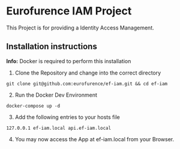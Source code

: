 # Eurofurence IAM Project

This Project is for providing a Identity Access Management.

## Installation instructions
**Info:** Docker is required to perform this installation

1. Clone the Repository and change into the correct directory
```
git clone git@github.com:eurofurence/ef-iam.git && cd ef-iam
```
2. Run the Docker Dev Environment
```
docker-compose up -d
```
3. Add the following entries to your hosts file
```
127.0.0.1 ef-iam.local api.ef-iam.local
```
4. You may now access the App at ef-iam.local from your Browser.
